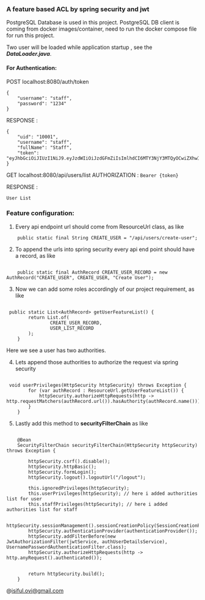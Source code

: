 ### A feature based ACL by spring security and jwt

PostgreSQL Database is used in this project.
PostgreSQL DB client is coming from docker images/container, need to run the docker compose file for run this project.

Two user will be loaded while application startup , see the ***DataLoader.java***.

#### For Authentication:

POST localhost:8080/auth/token

```agsl
{
    "username": "staff",
    "password": "1234"
}

```

RESPONSE :

```agsl
{
    "uid": "10001",
    "username": "staff",
    "fullName": "Staff",
    "token": "eyJhbGciOiJIUzI1NiJ9.eyJzdWIiOiJzdGFmZiIsImlhdCI6MTY3NjY3MTQyOCwiZXhwIjoxNjc2NjczMjI4fQ.dvLxIadKDzVsc7428gFDcODNxo3ojfhDfjH8wyl_faE"
}
```

GET localhost:8080/api/users/list
AUTHORIZATION : `Bearer {token}`


RESPONSE : 
```agsl
User List
```

### Feature configuration:

1. Every api endpoint url should come from ResourceUrl class, as like

```agsl
    public static final String CREATE_USER = "/api/users/create-user";

```

2. To append the urls into spring security every api end point should have a record, as like

```agsl

    public static final AuthRecord CREATE_USER_RECORD = new AuthRecord("CREATE_USER", CREATE_USER, "Create User");

```

3. Now we can add some roles accordingly of our project requirement, as like

```agsl

 public static List<AuthRecord> getUserFeatureList() {
        return List.of(
                CREATE_USER_RECORD,
                USER_LIST_RECORD
        );
    }
```

Here we see a user has two authorities.

4. Lets append those authorities to authorize the request via spring security

```agsl

 void userPrivileges(HttpSecurity httpSecurity) throws Exception {
        for (var authRecord : ResourceUrl.getUserFeatureList()) {
            httpSecurity.authorizeHttpRequests(http -> http.requestMatchers(authRecord.url()).hasAuthority(authRecord.name()));
        }
    }
```

5. Lastly add this method to **securityFilterChain** as like

```agsl

    @Bean
    SecurityFilterChain securityFilterChain(HttpSecurity httpSecurity) throws Exception {

        httpSecurity.csrf().disable();
        httpSecurity.httpBasic();
        httpSecurity.formLogin();
        httpSecurity.logout().logoutUrl("/logout");

        this.ignoredPrivileges(httpSecurity);
        this.userPrivileges(httpSecurity); // here i added authorities list for user
        this.staffPrivileges(httpSecurity); // here i added authorities list for staff

        httpSecurity.sessionManagement().sessionCreationPolicy(SessionCreationPolicy.STATELESS);
        httpSecurity.authenticationProvider(authenticationProvider());
        httpSecurity.addFilterBefore(new JwtAuthorizationFilter(jwtService, authUserDetailsService), UsernamePasswordAuthenticationFilter.class);
        httpSecurity.authorizeHttpRequests(http -> http.anyRequest().authenticated());


        return httpSecurity.build();
    }
```

@isiful.ovi@gmail.com 